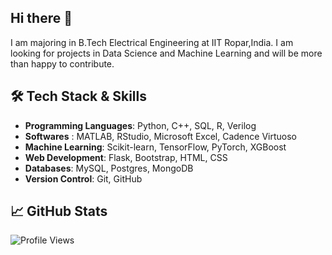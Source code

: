 ## Hi there 👋

I am majoring in B.Tech Electrical Engineering at IIT Ropar,India. I am looking for projects in Data Science and Machine Learning and will be more than happy to contribute.


## 🛠️ **Tech Stack & Skills**

- **Programming Languages**: Python, C++, SQL, R, Verilog
- **Softwares** : MATLAB, RStudio, Microsoft Excel, Cadence Virtuoso
- **Machine Learning**: Scikit-learn, TensorFlow, PyTorch, XGBoost
- **Web Development**: Flask, Bootstrap, HTML, CSS
- **Databases**: MySQL, Postgres, MongoDB
- **Version Control**: Git, GitHub

## 📈 **GitHub Stats**

![Profile Views](https://komarev.com/ghpvc/?username=ranjeetsohanpal&color=blue)

